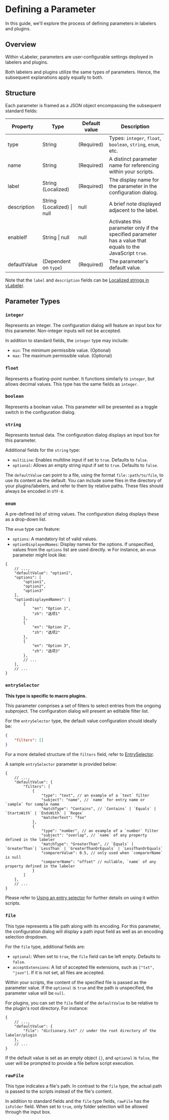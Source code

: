 # Defining a Parameter

In this guide, we'll explore the process of defining parameters in labelers and plugins.

## Overview

Within vLabeler, parameters are user-configurable settings deployed in labelers and plugins.

Both labelers and plugins utilize the same types of parameters. Hence, the subsequent explanations apply equally to
both.

## Structure

Each parameter is framed as a JSON object encompassing the subsequent standard fields:

| Property     | Type                           | Default value | Description                                                                                                |
|--------------|--------------------------------|---------------|------------------------------------------------------------------------------------------------------------|
| type         | String                         | (Required)    | Types: `integer`, `float`, `boolean`, `string`, `enum`, etc.                                               |
| name         | String                         | (Required)    | A distinct parameter name for referencing within your scripts.                                             |
| label        | String (Localized)             | (Required)    | The display name for the parameter in the configuration dialog.                                            |
| description  | String (Localized) &#124; null | null          | A brief note displayed adjacent to the label.                                                              |
| enableIf     | String &#124; null             | null          | Activates this parameter only if the specified parameter has a value that equals to the JavaScript `true`. |
| defaultValue | (Dependent on `type`)          | (Required)    | The parameter's default value.                                                                             |

Note that the `label` and `description` fields can be [Localized strings in vLabeler](localized-string.md).

## Parameter Types

### `integer`

Represents an integer. The configuration dialog will feature an input box for this parameter. Non-integer inputs will
not be accepted.

In addition to standard fields, the `integer` type may include:

- `min`: The minimum permissible value. (Optional)
- `max`: The maximum permissible value. (Optional)

### `float`

Represents a floating-point number. It functions similarly to `integer`, but allows decimal values. This type
has the same fields as `integer`.

### `boolean`

Represents a boolean value. This parameter will be presented as a toggle switch in the configuration dialog.

### `string`

Represents textual data. The configuration dialog displays an input box for this parameter.

Additional fields for the `string` type:

- `multiLine`: Enables multiline input if set to `true`. Defaults to `false`.
- `optional`: Allows an empty string input if set to `true`. Defaults to `false`.

The `defaultValue` can point to a file, using the format `file::path/to/file`, to use its
content as the default. You can include some files in the directory of your plugins/labelers, and refer to them by
relative paths. These files should always be encoded in `UTF-8`.

### `enum`

A pre-defined list of string values. The configuration dialog displays these as a drop-down list.

The `enum` type can feature:

- `options`: A mandatory list of valid values.
- `optionDisplayedNames`: Display names for the options. If unspecified, values from the `options` list are used
  directly.
w
For instance, an `enum` parameter might look like:

```json5
{
    // ...,
    "defaultValue": "option1",
    "options": [
        "option1",
        "option2",
        "option3"
    ],
    "optionDisplayedNames": [
        {
            "en": "Option 1",
            "zh": "选项1"
        },
        {
            "en": "Option 2",
            "zh": "选项2"
        },
        {
            "en": "Option 3",
            "zh": "选项3"
        },
        // ...
    ],
    // ...
}
```

### `entrySelector`

**This type is specific to macro plugins.**

This parameter comprises a set of filters to select entries from the ongoing subproject. The configuration dialog will
present an editable filter list.

For the `entrySelector` type, the default value configuration should ideally be:

```json
{
    "filters": []
}
```

For a more detailed structure of the `filters` field, refer
to [EntrySelector](../src/jvmMain/kotlin/com/sdercolin/vlabeler/model/EntrySelector.kt).

A sample `entrySelector` parameter is provided below:

```json5
{
    // ...,
    "defaultValue": {
        "filters": [
            {
                "type": "text", // an example of a `text` filter
                "subject": "name", // `name` for entry name or `sample` for sample name
                "matchType": "Contains", // `Contains` | `Equals` | `StartsWith` | `EndsWith` | `Regex`
                "matcherText": "foo"
            },
            {
                "type": "number", // an example of a `number` filter
                "subject": "overlap", // `name` of any property defined in the labeler
                "matchType": "GreaterThan", // `Equals` | `GreaterThan`| `LessThan` | `GreaterThanOrEquals` | `LessThanOrEquals`
                "comparerValue": 0.5, // only used when `comparerName` is null
                "comparerName": "offset" // nullable, `name` of any property defined in the labeler
            }
        ]
    },
    // ...
}
```

Please refer to [Using an entry selector](plugin-development.md#use-an-entry-selector) for further details on
using it within scripts.

### `file`

This type represents a file path along with its encoding. For this parameter, the configuration dialog will display a
path input field as well as an encoding selection dropdown.

For the `file` type, additional fields are:

- `optional`: When set to `true`, the `file` field can be left empty. Defaults to `false`.
- `acceptExtensions`: A list of accepted file extensions, such as `["txt", "json"]`. If it is not set, all files are
  accepted.

Within your scripts, the content of the specified file is passed as the parameter value. If the `optional` is `true` and
the path is unspecified, the parameter value will be `null`.

For plugins, you can set the `file` field of the `defaultValue` to be relative to the plugin's root directory. For
instance:

```json5
{
    // ...,
    "defaultValue": {
        "file": "dictionary.txt" // under the root directory of the labeler/plugin
    },
    // ...
}
```

If the default value is set as an empty object `{}`, and `optional` is `false`, the user will be prompted to provide a
file before script execution.

### `rawFile`

This type indicates a file's path. In contrast to the `file` type, the actual path is passed to the scripts instead of
the file's content.

In addition to standard fields and the `file` type fields, `rawFile` has the `isFolder` field. When set to `true`,
only folder selection will be allowed through the input box.
